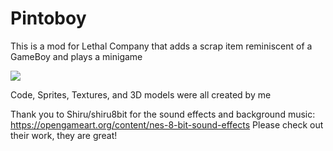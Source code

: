 # Pintoboy
This is a mod for Lethal Company that adds a scrap item reminiscent of a GameBoy and plays a minigame

![](https://github.com/cpinta/PintoBoy-LethalCompanyMod/blob/master/Lethal%20Jumpany%20Gameplay%20ingame.gif)

Code, Sprites, Textures, and 3D models were all created by me

Thank you to Shiru/shiru8bit for the sound effects and background music: https://opengameart.org/content/nes-8-bit-sound-effects
Please check out their work, they are great!

